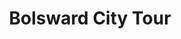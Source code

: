 ---
title: Bolsward City Tour
description: |
  Varen door het 'Giethoorn van het Noorden' en oude stadscentrum.
tijd: ± 1,5 uur
route_url: >-
  https://www.google.com/maps/d/embed?mid=1wXYKD7GpKXu1UGh7txlgnHEo9ZQTmOU-&ehbc=2E312F&amp;z=12
omgeving:
  - bolsward
prijs: '125'
sloepen:
  - beenakker
---